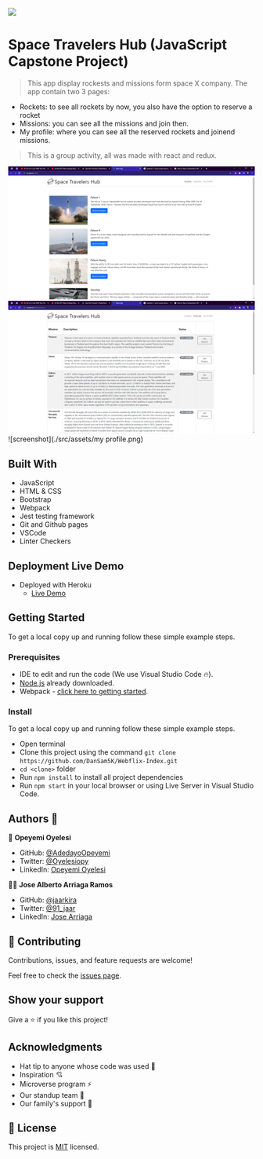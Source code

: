 ![](https://img.shields.io/badge/Microverse-blueviolet)

# Space Travelers Hub (JavaScript Capstone Project)

> This app display rockests and missions form space X company. The app contain two 3 pages:
- Rockets: to see all rockets by now, you also have the option to reserve a rocket
- Missions: you can see all the missions and join then.
- My profile: where you can see all the reserved rockets and joinend missions.

> This is a group activity, all was made with react and redux.

![screenshot](./src/assets/rockets.png)  ![screenshot](./src/assets/missions.png) ![screenshot](./src/assets/my profile.png)

## Built With

- JavaScript
- HTML & CSS
- Bootstrap
- Webpack
- Jest testing framework
- Git and Github pages
- VSCode
- Linter Checkers

## Deployment Live Demo

- Deployed with Heroku
  - [Live Demo](https://spacetravelershub.herokuapp.com/)

## Getting Started

To get a local copy up and running follow these simple example steps.

### Prerequisites

- IDE to edit and run the code (We use Visual Studio Code 🔥).
- [Node.js](https://nodejs.org/en/download/) already downloaded.
- Webpack - [click here to getting started](https://webpack.js.org/guides/getting-started/).

### Install

To get a local copy up and running follow these simple example steps.
- Open terminal
- Clone this project using the command `git clone https://github.com/DanSam5K/Webflix-Index.git`
- `cd <clone>` folder
- Run `npm install` to install all project dependencies
- Run `npm start` in your local browser or using Live Server in Visual Studio Code.

## Authors 👤 

👤 **Opeyemi Oyelesi**
- GitHub: [@AdedayoOpeyemi](https://github.com/AdedayoOpeyemi)
- Twitter: [@Oyelesiopy](https://twitter.com/Oyelesiopy)
- LinkedIn: [Opeyemi Oyelesi](https://linkedin.com/in/opeyemioyelesi)

👨‍💻 **Jose Alberto Arriaga Ramos**

- GitHub: [@jaarkira](https://github.com/jaarkira )
- Twitter: [@91_jaar](https://twitter.com/91_jaar )
- LinkedIn: [Jose Arriaga](https://www.linkedin.com/in/jaar/)

## 🤝 Contributing

Contributions, issues, and feature requests are welcome!

Feel free to check the [issues page](https://github.com/DanSam5K/Webflix-Index/issues).

## Show your support

Give a ⭐️ if you like this project!


## Acknowledgments

- Hat tip to anyone whose code was used 🔰
- Inspiration 💘
- Microverse program ⚡
- Our standup team 🏹
- Our family's support 🙌

## 📝 License

This project is [MIT](./LICENSE) licensed.

